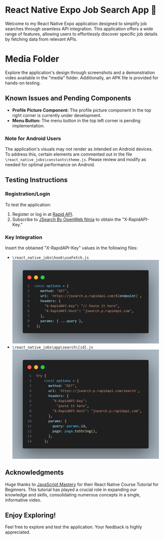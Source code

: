 # React Native Expo Job Search App 🚀

Welcome to my React Native Expo application designed to simplify job searches through seamless API integration. This application offers a wide range of features, allowing users to effortlessly discover specific job details by fetching data from relevant APIs.

# Media Folder

Explore the application's design through screenshots and a demonstration video available in the "media" folder. Additionally, an APK file is provided for hands-on testing.

## Known Issues and Pending Components

- **Profile Picture Component:** The profile picture component in the top right corner is currently under development.
- **Menu Button:** The menu button in the top left corner is pending implementation.

### Note for Android Users

The application's visuals may not render as intended on Android devices. To address this, certain elements are commented out in the file `\react_native_jobs\constants\theme.js`. Please review and modify as needed for optimal performance on Android.

## Testing Instructions

### Registration/Login

To test the application:

1. Register or log in at [Rapid API](https://rapidapi.com/hub).
2. Subscribe to [JSearch By OpenWeb Ninja](https://rapidapi.com/letscrape-6bRBa3QguO5/api/jsearch/) to obtain the "X-RapidAPI-Key."

### Key Integration

Insert the obtained "X-RapidAPI-Key" values in the following files:

- `\react_native_jobs\hook\useFetch.js` ![Use Fetch Image](media/useFetch.png)
- `\react_native_jobs\app\search\[id].js` ![Search Image](media/search.png)

## Acknowledgments

Huge thanks to [JavaScript Mastery](https://youtube.com/@javascriptmastery?si=StSRM-GSsE24CjKb) for their React Native Course Tutorial for Beginners. This tutorial has played a crucial role in expanding our knowledge and skills, consolidating numerous concepts in a single, informative video.

## Enjoy Exploring!

Feel free to explore and test the application. Your feedback is highly appreciated.
